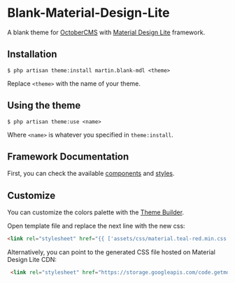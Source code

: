 # Blank-Material-Design-Lite
A blank theme for [OctoberCMS](https://octobercms.com/) with [Material Design Lite](http://www.getmdl.io/) framework.


## Installation
`$ php artisan theme:install martin.blank-mdl <theme>`

Replace `<theme>` with the name of your theme.


## Using the theme
`$ php artisan theme:use <name>`

Where `<name>` is whatever you specified in `theme:install`.


## Framework Documentation
First, you can check the available [components](http://www.getmdl.io/components/index.html) and [styles](http://www.getmdl.io/styles/index.html).

## Customize
You can customize the colors palette with the [Theme Builder](http://www.getmdl.io/customize/index.html).

Open template file and replace the next line with the new css:

```html
<link rel="stylesheet" href="{{ ['assets/css/material.teal-red.min.css', 'assets/css/styles.css']|theme }}">
```

Alternatively, you can point to the generated CSS file hosted on Material Design Lite CDN:
```html
 <link rel="stylesheet" href="https://storage.googleapis.com/code.getmdl.io/1.0.5/material.indigo-purple.min.css" /> 
```
